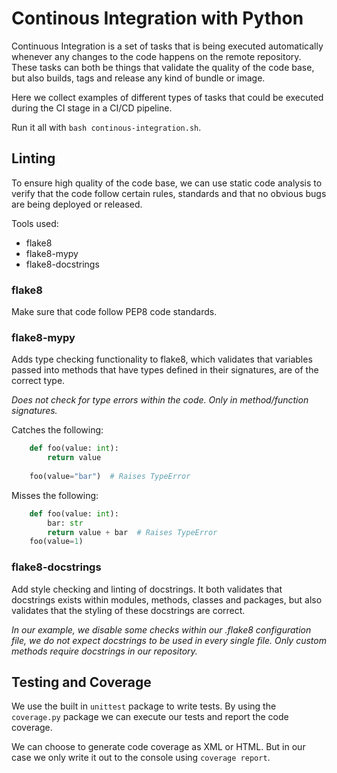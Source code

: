 # Continous Integration with Python

Continuous Integration is a set of tasks that is being executed automatically 
whenever any changes to the code happens on the remote repository. These tasks 
can both be things that validate the quality of the code base, but also builds,
tags and release any kind of bundle or image.

Here we collect examples of different types of tasks that could be executed
during the CI stage in a CI/CD pipeline.

Run it all with `bash continous-integration.sh`.

## Linting

To ensure high quality of the code base, we can use static code analysis to 
verify that the code follow certain rules, standards and that no obvious bugs 
are being deployed or released.

Tools used:
- flake8
- flake8-mypy
- flake8-docstrings

### flake8
Make sure that code follow PEP8 code standards. 


### flake8-mypy
Adds type checking functionality to flake8, which validates that variables 
passed into methods that have types defined in their signatures, are of the 
correct type.

*Does not check for type errors within the code. Only in method/function 
signatures.*

Catches the following:

```python
    def foo(value: int):
        return value
    
    foo(value="bar")  # Raises TypeError
```

Misses the following:

```python
    def foo(value: int):
        bar: str
        return value + bar  # Raises TypeError
    foo(value=1)
```

### flake8-docstrings

Add style checking and linting of docstrings. It both validates that docstrings 
exists within modules, methods, classes and packages, but also validates that 
the styling of these docstrings are correct.

*In our example, we disable some checks within our .flake8 configuration file, 
we do not expect docstrings to be used in every single file. Only custom 
methods require docstrings in our repository.*


## Testing and Coverage

We use the built in `unittest` package to write tests. By using the 
`coverage.py` package we can execute our tests and report the code coverage.

We can choose to generate code coverage as XML or HTML. But in our case we only 
write it out to the console using `coverage report`.

